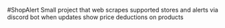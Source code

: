 #ShopAlert
Small project that web scrapes supported stores and alerts via discord bot when updates show price deductions on products
